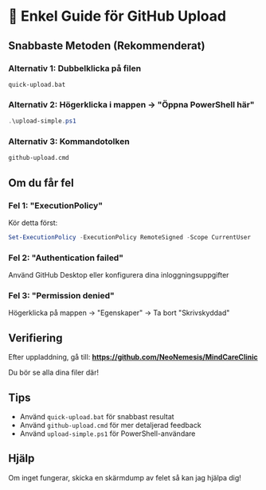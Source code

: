 # 🚀 Enkel Guide för GitHub Upload

## Snabbaste Metoden (Rekommenderat)

### Alternativ 1: Dubbelklicka på filen
```
quick-upload.bat
```

### Alternativ 2: Högerklicka i mappen → "Öppna PowerShell här"
```powershell
.\upload-simple.ps1
```

### Alternativ 3: Kommandotolken
```cmd
github-upload.cmd
```

## Om du får fel

### Fel 1: "ExecutionPolicy"
Kör detta först:
```powershell
Set-ExecutionPolicy -ExecutionPolicy RemoteSigned -Scope CurrentUser
```

### Fel 2: "Authentication failed"
Använd GitHub Desktop eller konfigurera dina inloggningsuppgifter

### Fel 3: "Permission denied"
Högerklicka på mappen → "Egenskaper" → Ta bort "Skrivskyddad"

## Verifiering

Efter uppladdning, gå till:
**https://github.com/NeoNemesis/MindCareClinic**

Du bör se alla dina filer där!

## Tips

- Använd `quick-upload.bat` för snabbast resultat
- Använd `github-upload.cmd` för mer detaljerad feedback
- Använd `upload-simple.ps1` för PowerShell-användare

## Hjälp

Om inget fungerar, skicka en skärmdump av felet så kan jag hjälpa dig! 